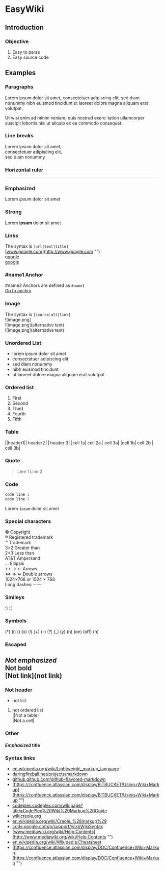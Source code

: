 ﻿EasyWiki
========

Introduction
------------

### Objective
1. Easy to parse
2. Easy source code

Examples
--------

### Paragraphs
Lorem ipsum dolor sit amet,
consectetuer adipiscing elit,
sed diam nonummy nibh euismod tincidunt ut
laoreet dolore magna aliquam
erat volutpat.

Ut wisi enim ad minim veniam,
quis nostrud exerci tation
ullamcorper suscipit lobortis nisl ut
aliquip ex ea commodo
consequat.

### Line breaks
Lorem ipsum dolor sit amet,  
consectetuer adipiscing elit,  
sed diam nonummy

### Horizontal ruler

----

### Emphasized
Lorem *ipsum* dolor sit amet

### Strong
Lorem **ipsum** dolor sit amet

### Links
The syntax is `[url|text|title]`  
[www.google.com](http://www.google.com "")  
[google](http://www.google.com "")  
[google](http://www.google.com "search with google")

### #name1  Anchor
#name2  Anchors are defined as `#name1`  
[Go to anchor](#name1 "")

### Image
The syntax is `{source|alt|link}`  
![image.png]  
![image.png](alternative text)  
![image.png](alternative text)

### Unordered List
- lorem ipsum   dolor sit amet
- consectetuer adipiscing elit
- sed diam nonummy
- nibh euismod tincidunt
- ut laoreet dolore magna
aliquam erat volutpat

### Ordered list
1. First
2. Second
3. Third
4. Fourth
5. Fifth

### Table
||header1||  header2  ||  header 3|
|cell 1a|  cell 2a  |  cell 3a|
|cell 1b|  cell 2b  |  cell 3b|

### Quote
> Line 1 Line 2

### Code
```cs
code line 1
code line 2
```

Lorem `ipsum` dolor sit amet

### Special characters
© Copyright  
® Registered trademark  
™ Trademark  
3>2 Greater than  
2<3 Less than  
AT&T Ampersand  
… Ellipsis  
↔ → ← Arrows  
⇔ ⇒ ⇐ Double arrows  
1024×768 or 1024 × 768  
Long dashes: – —

### Smileys
:) :(  

### Symbols
(*) (i) (\) (x) (!) (+) (-) (?) (_) (y) (n) (on) (off) (h)

### Escaped
*Not emphasized*  
**Not bold**  
[Not link](not link)  
----  
### Not header  
- not list  
1. not ordered list  
||Not a table|  
|Not a cell|  

### Other
#### *Emphasized* title
### Syntax links
- [en.wikipedia.org/wiki/Lightweight_markup_language](http://en.wikipedia.org/wiki/Lightweight_markup_language "")
- [daringfireball.net/projects/markdown](http://daringfireball.net/projects/markdown "")
- [github.github.com/github-flavored-markdown](http://github.github.com/github-flavored-markdown "")
- [https://confluence.atlassian.com/display/BITBUCKET/Using+Wiki+Markup](https://confluence.atlassian.com/display/BITBUCKET/Using+Wiki+Markup "")
- [codeplex.codeplex.com/wikipage?title=CodePlex%20Wiki%20Markup%20Guide](http://codeplex.codeplex.com/wikipage?title=CodePlex%20Wiki%20Markup%20Guide "")
- [wikicreole.org](http://wikicreole.org "")
- [en.wikipedia.org/wiki/Creole_%28markup%29](http://en.wikipedia.org/wiki/Creole_%28markup%29 "")
- [code.google.com/p/support/wiki/WikiSyntax](http://code.google.com/p/support/wiki/WikiSyntax "")
- [www.mediawiki.org/wiki/Help:Contents](http://www.mediawiki.org/wiki/Help:Contents "")
- [en.wikipedia.org/wiki/Wikipedia:Cheatsheet](http://en.wikipedia.org/wiki/Wikipedia:Cheatsheet "")
- [https://confluence.atlassian.com/display/DOC/Confluence+Wiki+Markup](https://confluence.atlassian.com/display/DOC/Confluence+Wiki+Markup "")